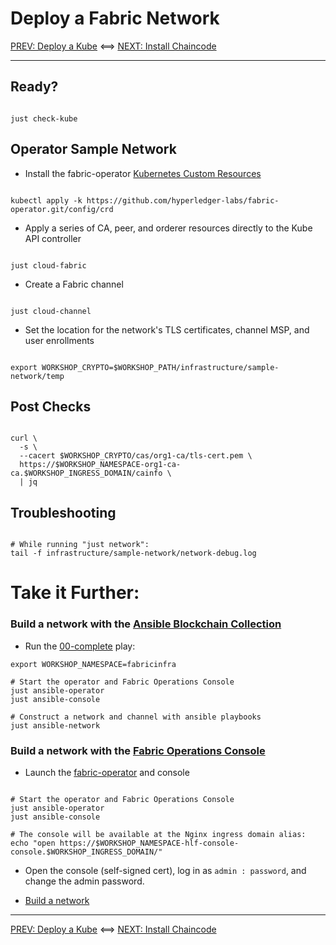 # Deploy a Fabric Network

[PREV: Deploy a Kube](10-kube.md) <==> [NEXT: Install Chaincode](30-chaincode.md)

---

## Ready?

```shell

just check-kube

```

## Operator Sample Network

- Install the fabric-operator [Kubernetes Custom Resources](https://kubernetes.io/docs/concepts/extend-kubernetes/api-extension/custom-resources/)
```shell

kubectl apply -k https://github.com/hyperledger-labs/fabric-operator.git/config/crd

```

- Apply a series of CA, peer, and orderer resources directly to the Kube API controller
```shell

just cloud-fabric

```

- Create a Fabric channel
```shell

just cloud-channel

```

- Set the location for the network's TLS certificates, channel MSP, and user enrollments
```shell

export WORKSHOP_CRYPTO=$WORKSHOP_PATH/infrastructure/sample-network/temp

```


## Post Checks

```shell

curl \
  -s \
  --cacert $WORKSHOP_CRYPTO/cas/org1-ca/tls-cert.pem \
  https://$WORKSHOP_NAMESPACE-org1-ca-ca.$WORKSHOP_INGRESS_DOMAIN/cainfo \
  | jq

```

## Troubleshooting

```shell

# While running "just network":
tail -f infrastructure/sample-network/network-debug.log

```


# Take it Further:  

### Build a network with the [Ansible Blockchain Collection](https://github.com/IBM-Blockchain/ansible-collection)

- Run the [00-complete](../../infrastructure/fabric_network_playbooks/00-complete.yml) play:
```shell
export WORKSHOP_NAMESPACE=fabricinfra

# Start the operator and Fabric Operations Console
just ansible-operator
just ansible-console

# Construct a network and channel with ansible playbooks
just ansible-network

```


### Build a network with the [Fabric Operations Console](https://github.com/hyperledger-labs/fabric-operations-console)  

- Launch the [fabric-operator](https://github.com/hyperledger-labs/fabric-operator) and console
```shell

# Start the operator and Fabric Operations Console
just ansible-operator
just ansible-console

# The console will be available at the Nginx ingress domain alias:
echo "open https://$WORKSHOP_NAMESPACE-hlf-console-console.$WORKSHOP_INGRESS_DOMAIN/"

```

- Open the console (self-signed cert), log in as `admin : password`, and change the admin password.  

- [Build a network](https://cloud.ibm.com/docs/blockchain?topic=blockchain-ibp-console-build-network)


---

[PREV: Deploy a Kube](10-kube.md) <==> [NEXT: Install Chaincode](30-chaincode.md)

